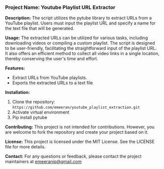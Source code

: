 ### **Project Name:** Youtube Playlist URL Extractor

**Description:**
The script utilizes the pytube library to extract URLs from a YouTube playlist. Users must input the playlist URL and specify a name for the text file that will be generated.

**Usage:** 
The extracted URLs can be utilized for various tasks, including downloading videos or compiling a custom playlist. The script is designed to be user-friendly, facilitating the straightforward input of the playlist URL. It also offers an efficient method to collect all video links in a single location, thereby conserving the user's time and effort.

**Features:**
- Extract URLs from YouTube playlists.
- Exports the extracted URLs to a text file

**Installation:**
1. Clone the repository: `https://github.com/emeeran/youtube_playlist_extraction.git`
2. Activate virtual environment
3. Pip install pytube

**Contributing:**
This project is not intended for contributions. However, you are welcome to fork the repository and create your project based on it.

**License:**
This project is licensed under the MIT License. See the LICENSE file for more details.

**Contact:**
For any questions or feedback, please contact the project maintainers at emeeranjp@gmail.com
